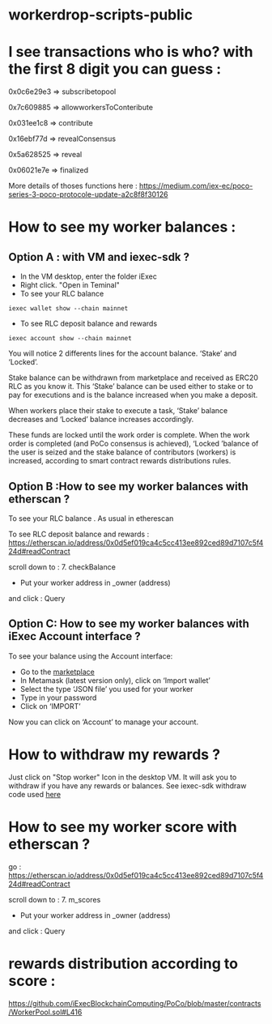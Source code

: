 # workerdrop-scripts-public

# I see transactions who is who? with the first 8 digit you can guess :

0x0c6e29e3 => subscribetopool

0x7c609885 => allowworkersToConteribute

0x031ee1c8 => contribute 

0x16ebf77d => revealConsensus

0x5a628525 => reveal

0x06021e7e => finalized

More details of thoses functions here :
https://medium.com/iex-ec/poco-series-3-poco-protocole-update-a2c8f8f30126

# How to see my worker balances :
## Option A :  with VM and iexec-sdk ?

- In the VM desktop, enter the folder iExec
- Right click. "Open in Teminal"
- To see your RLC balance 
```
iexec wallet show --chain mainnet
```
- To see RLC deposit balance and rewards 
```
iexec account show --chain mainnet
```

You will notice 2 differents lines for the account balance. ‘Stake’ and ‘Locked’.

Stake balance can be withdrawn from marketplace and received as ERC20 RLC as you know it. This ‘Stake’ balance can be used either to stake or to pay for executions and is the balance increased when you make a deposit.

When workers place their stake to execute a task, ‘Stake’ balance decreases and ‘Locked’ balance increases accordingly.

These funds are locked until the work order is complete. When the work order is completed (and PoCo consensus is achieved), ‘Locked ’balance of the user is seized and the stake balance of contributors (workers) is increased, according to smart contract rewards distributions rules.

## Option B :How to see my worker balances with etherscan ?
 To see your RLC balance . As usual in etherescan 

To see RLC deposit balance and rewards :
https://etherscan.io/address/0x0d5ef019ca4c5cc413ee892ced89d7107c5f424d#readContract

scroll down to :
7. checkBalance

- Put your worker address in _owner (address)

and click : Query

## Option C: How to see my worker balances with iExec Account interface ?

To see your balance using the Account interface:

* Go to the [marketplace](https://market.iex.ec/)
* In Metamask (latest version only), click on ‘Import wallet’
* Select the type ‘JSON file’ you used for your worker
* Type in your password
* Click on ‘IMPORT’

Now you can click on ‘Account’ to manage your account.	

# How to withdraw my rewards ? 

Just click on "Stop worker" Icon in the desktop VM. It will ask you to withdraw if you have any rewards or balances. See iexec-sdk withdraw code used [here](https://github.com/iExecBlockchainComputing/workerdrop-scripts-public/blob/master/stop-worker.sh#L33) 



# How to see my worker score with etherscan ?

go :
https://etherscan.io/address/0x0d5ef019ca4c5cc413ee892ced89d7107c5f424d#readContract

scroll down to :
7. m_scores

- Put your worker address in _owner (address)

and click : Query

# rewards distribution according to score : 
https://github.com/iExecBlockchainComputing/PoCo/blob/master/contracts/WorkerPool.sol#L416
